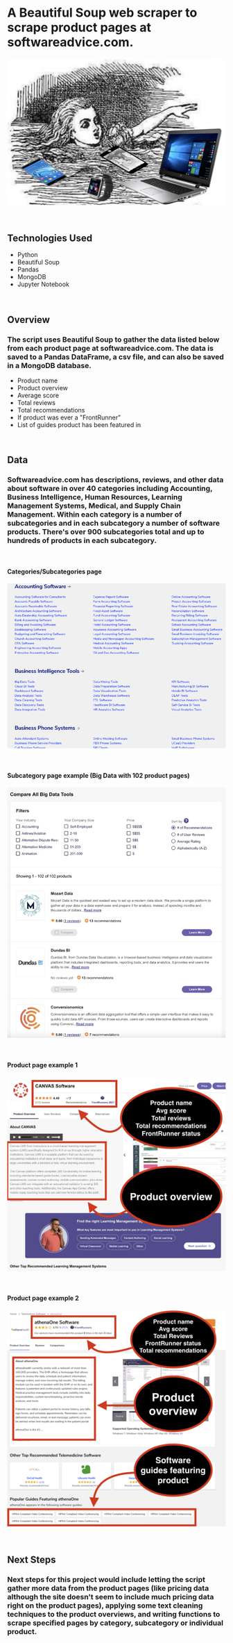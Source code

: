 # A Beautiful Soup web scraper to scrape product pages at softwareadvice.com.

![alice](images/alice_in_software_land.png)

<br>

## Technologies Used

* Python
* Beautiful Soup
* Pandas
* MongoDB
* Jupyter Notebook

<br>

## Overview

### The script uses Beautiful Soup to gather the data listed below from each product page at softwareadvice.com.  The data is saved to a Pandas DataFrame, a csv file, and can also be saved in a MongoDB database.

* Product name
* Product overview
* Average score
* Total reviews
* Total recommendations
* If product was ever a "FrontRunner"
* List of guides product has been featured in


<br>

## Data

###  Softwareadvice.com has descriptions, reviews, and other data about software in over 40 categories including Accounting, Business Intelligence, Human Resources, Learning Management Systems, Medical, and Supply Chain Management.  Within each category is a number of subcategories and in each subcategory a number of software products.  There's over 900 subcategories total and up to hundreds of products in each subcategory.

<br>

#### Categories/Subcategories page
![categories page](images/categories_page.png)


<br>

#### Subcategory page example (Big Data with 102 product pages)
![subcategory page](images/subcategory_page.png)



<br>

#### Product page example 1
![subcategory page](images/product_page_1.png)

<br>

#### Product page example 2 
![subcategory page](images/product_page_2.png)

<br>

## Next Steps

### Next steps for this project would include letting the script gather more data from the product pages (like pricing data although the site doesn't seem to include much pricing data right on the product pages), applying some text cleaning techniques to the product overviews, and writing functions to scrape specified pages by category, subcategory or individual product.

<br>
